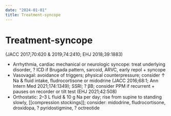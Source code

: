 ```yaml
---
date: "2024-01-01"
title: Treatment-syncope
---
```


# Treatment-syncope

 (JACC 2017;70:620 & 2019;74:2410; EHJ 2018;39:1883)
* Arrhythmia, cardiac mechanical or neurologic syncope: treat underlying disorder, ? ICD if Brugada pattern, sarcoid, ARVC, early repol + syncope
* Vasovagal: avoidance of triggers; physical counterpressure; consider ↑ Na & fluid intake, fludrocortisone or midodrine (JACC 2016;68:1; Ann Intern Med 2021;174:1349); SSRI; ? βB;
consider PPM if recurrent + pauses on recorder or tilt test (EHJ 2021;42:508)
* Orthostatic: 2–3 L fluid & 10 g Na per day; rise from supine to standing slowly, [[compression stockings]]; consider: midodrine, fludrocortisone, droxidopa, ? pyridostigmine, ? octreotide
